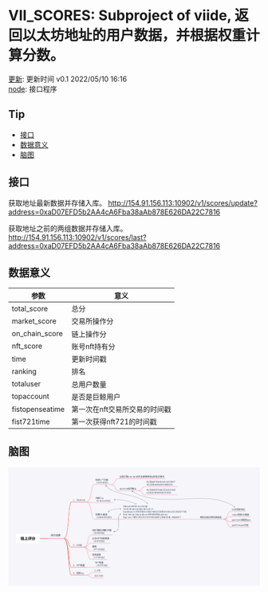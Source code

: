 # VII_SCORES: Subproject of viide, 返回以太坊地址的用户数据，并根据权重计算分数。
[更新](./update): 更新时间 v0.1 2022/05/10 16:16  
[node](./node): 接口程序

## Tip
* [接口](#接口)
* [数据意义](#数据意义)
* [脑图](#脑图)

## 接口
获取地址最新数据并存储入库。
http://154.91.156.113:10902/v1/scores/update?address=0xaD07EFD5b2AA4cA6Fba38aAb878E626DA22C7816

获取地址之前的两组数据并存储入库。
http://154.91.156.113:10902/v1/scores/last?address=0xaD07EFD5b2AA4cA6Fba38aAb878E626DA22C7816

## 数据意义
|    参数       |         意义          |
|   -------------       |   -------------   |
|   total_score         |   总分            |
|   market_score        |   交易所操作分     |
|   on_chain_score      |   链上操作分       |
|      nft_score        |   账号nft持有分    |
|   time    |   更新时间戳  |
|   ranking |排名   |
|   totaluser   | 总用户数量   |
|   topaccount  |   是否是巨鲸用户  |
|   fistopenseatime |    第一次在nft交易所交易的时间戳  |
|   fist721time |   第一次获得nft721的时间戳    |

## 脑图
![xmind](./other_document/xmind.png)